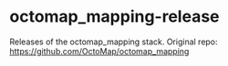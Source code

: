 octomap_mapping-release
=======================

Releases of the octomap_mapping stack. Original repo: https://github.com/OctoMap/octomap_mapping
